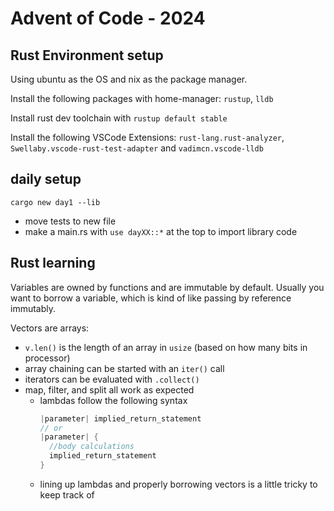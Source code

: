 # Advent of Code - 2024

## Rust Environment setup

Using ubuntu as the OS and nix as the package manager.

Install the following packages with home-manager: `rustup`, `lldb`

Install rust dev toolchain with `rustup default stable`

Install the following VSCode Extensions: `rust-lang.rust-analyzer`, `Swellaby.vscode-rust-test-adapter` and `vadimcn.vscode-lldb`



## daily setup

`cargo new day1 --lib`

- move tests to new file
- make a main.rs with `use dayXX::*` at the top to import library code

## Rust learning

Variables are owned by functions and are immutable by default. Usually you want to borrow a variable, which is kind of like passing by reference immutably.

Vectors are arrays:
- `v.len()` is the length of an array in `usize` (based on how many bits in processor)
- array chaining can be started with an `iter()` call
- iterators can be evaluated with `.collect()`
- map, filter, and split all work as expected
    - lambdas follow the following syntax
      ```rs
      |parameter| implied_return_statement
      // or
      |parameter| {
        //body calculations
        implied_return_statement
      }
      ```
    - lining up lambdas and properly borrowing vectors is a little tricky to keep track of